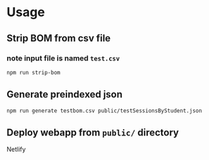 # Usage

## Strip BOM from csv file
### note input file is named `test.csv`
```bash
npm run strip-bom
```

## Generate preindexed json
```bash
npm run generate testbom.csv public/testSessionsByStudent.json
```

## Deploy webapp from `public/` directory
Netlify
